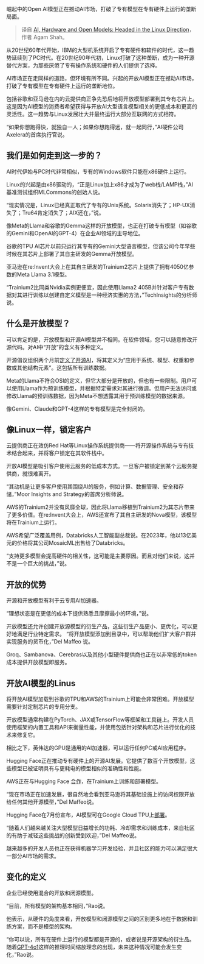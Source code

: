 
<!--
title: AI、硬件和开放模型：朝着Linux方向发展
cover: https://cdn.thenewstack.io/media/2024/09/38d69a92-does-your-open-source-project-need-foundation-oversight-2.jpg
-->

崛起中的Open AI模型正在撼动AI市场，打破了专有模型在专有硬件上运行的垄断局面。

> 译自 [AI, Hardware and Open Models: Headed in the Linux Direction](https://thenewstack.io/ai-hardware-and-open-models-headed-in-the-linux-direction/)，作者 Agam Shah。

从20世纪60年代开始，IBM的大型机系统开启了专有硬件和软件的时代，这一趋势延续到了PC时代。在20世纪90年代初，Linux打破了这种垄断，成为一种开源替代方案，为那些厌倦了专有操作系统和硬件的人们提供了选择。

AI市场正在走同样的道路，但环境有所不同。兴起的开放AI模型正在撼动AI市场，打破了专有模型在专有硬件上运行的垄断地位。

包括谷歌和亚马逊在内的云提供商正争先恐后地将开放模型部署到其专有芯片上。这是因为AI模型的消费者希望获得与开放AI大型语言模型相关的更低成本和更高的灵活性。这一趋势与Linux发展壮大并最终运行大部分互联网的方式相符。

“如果你想跑得快，就独自一人；如果你想跑得远，就一起同行，”AI硬件公司Axelera的首席执行官说。

## 我们是如何走到这一步的？

AI时代伊始与PC时代非常相似，专有的Windows软件只能在x86硬件上运行。

Linux的兴起是由x86驱动的，“正是Linux加上x86才成为了web栈/LAMP栈，”AI基准测试组织MLCommons的创始人说。

“现实情况是，Linux已经真正取代了专有的Unix系统。Solaris消失了；HP-UX消失了；Tru64肯定消失了；AIX还在，”说。

像Meta的Llama和谷歌的Gemma这样的开放模型，也正在打破专有模型（如谷歌的Gemini和OpenAI的GPT-4）在企业AI领域的主导地位。

谷歌的TPU AI芯片以前只运行其专有的Gemini大型语言模型，但该公司今年早些时候在其芯片上部署了其自主研发的Gemma开放模型。

亚马逊在re:Invent大会上在其自主研发的Trainium2芯片上提供了拥有4050亿参数的Meta Llama 3.1模型。

“Trainium2比同类Nvidia实例更便宜，因此使用Llama2 405B并针对客户专有数据对其进行训练以创建自定义模型是一种经济实惠的方法，”TechInsights的分析师说。

## 什么是开放模型？

可以肯定的是，开放模型和开源AI模型并不相同。在软件领域，您可以随意修改开源代码。对AI中“开放”的含义有多种定义。

开源倡议组织两个月前[定义了开源AI](https://thenewstack.io/the-open-source-ai-definition-is-out/)，将其定义为“应用于系统、模型、权重和参数或其他结构元素”。这包括所有训练数据。

Meta的Llama不符合OSI的定义，但它大部分是开放的，但也有一些限制。用户可以使用Llama作为预训练模型，并根据特定需求对其进行微调。但用户无法访问或修改Llama的预训练数据，因为Meta不想透露其用于预训练模型的数据来源。

像Gemini、Claude和GPT-4这样的专有模型是完全封闭的。

## 像Linux一样，锁定客户

云提供商正在效仿Red Hat等Linux操作系统提供商——将开源操作系统与专有技术结合起来，并将客户锁定在其软件栈中。

开放AI模型是吸引客户使用云服务的低成本方式。一旦客户被锁定到某个云服务提供商，就很难离开。

“其动机是让更多客户使用其围绕AI的服务，例如计算、数据管理、安全和存储，”Moor Insights and Strategy的首席分析师说。

AWS的Trainium2并没有风靡全球，因此将Llama移植到Trainium2为其芯片带来了更多价值。在re:Invent大会上，AWS还宣布了其自主研发的Nova模型，该模型将在Trainium上运行。

AWS希望广泛覆盖用例，Databricks人工智能副总裁说。在2023年，他以13亿美元的价格将其公司MosaicML出售给了Databricks。

“支持更多模型会提高硬件的相关性，这可能是主要原因。而且对他们来说，这并不是一个巨大的挑战，”说。

## 开放的优势

开源和开放模型有利于云专用AI加速器。

“理想状态是在更低的成本下提供熟悉且摩擦最小的环境，”说。

开放模型还允许创建开放源模型的衍生产品，这些衍生产品更小、更优化，可以更好地满足行业特定需求。
“将开放模型添加到目录中，可以帮助他们扩大客户群并实现服务的货币化，”Del Maffeo 说。

Groq、Sambanova、Cerebras以及其他小型硬件提供商也正在以非常低的token成本提供开放模型即服务。

## 开放AI模型的Linus

将开放AI模型加载到谷歌的TPU和AWS的Trainium上可能会非常困难。开放模型需要针对定制芯片的专用分支。

开放模型通常构建在PyTorch、JAX或TensorFlow等框架和工具链上。开发人员使用框架的内置工具和API来衡量性能，并使用包括针对架构和芯片进行优化的技术来修复它。

相比之下，英伟达的GPU是通用的AI加速器，可以运行任何PC或AI应用程序。

Hugging Face正在推动专有硬件上的开源AI发展。它提供了数百个开放模型，这些模型已被证明具有与更耗电的模型相似的准确性和性能。

AWS正在与Hugging Face [合作](https://aws.amazon.com/ai/hugging-face/)，在Trainium上训练和部署模型。

“现在市场正在加速发展，很自然地会看到亚马逊将其基础设施上的访问权限开放给任何其他开源模型，”Del Maffeo说。

Hugging Face在7月份宣布，AI模型可在Google Cloud TPU上[部署](https://huggingface.co/blog/tpu-inference-endpoints-spaces)。

“随着人们越来越关注大型模型日益增长的功耗、冷却需求和训练成本，来自社区的有助于减轻这些挑战的创新受到欢迎，”Del Maffeo说。

越来越多的开发人员也正在获得机器学习开发经验，并且社区的能力可以满足很大一部分AI市场的需求。

## 变化的定义

企业已经使用混合的开放和闭源模型。

“目前，所有模型的架构基本相同，”Rao说。

他表示，从硬件的角度来看，开放模型和闭源模型之间的区别更多地在于数据和训练方案，而不是模型的架构。

“你可以说，所有在硬件上运行的模型都是开源的，或者说是开源架构的衍生品。随着[GPT-4o1](https://openai.com/index/introducing-openai-o1-preview/)这样的推理时间缩放理念的出现，未来这种情况可能会发生变化，”Rao说。

